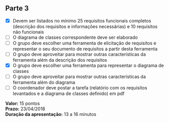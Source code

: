## Parte 3

- [x] Devem ser listados no mínimo 25 requisitos funcionais completos (descrição dos requisitos e informações necessárias) e 10 requisitos não funcionais
- [ ] O diagrama de classes correspondente deve ser elaborado
- [ ] O grupo deve escolher uma ferramenta de elicitação de requisitos e representar o seu documento de requisitos a partir desta ferramenta
- [ ] O grupo deve aproveitar para mostrar outras características da ferramenta além da descrição dos requisitos
- [x] O grupo deve escolher uma ferramenta para representar o diagrama de classes
- [ ] O grupo deve aproveitar para mostrar outras características da ferramenta além do diagrama
- [ ] O coordenador deve postar a tarefa (relatório com os requisitos levantados e a diagrama de classes definido) em pdf

**Valor:** 15 pontos  
**Prazo:** 23/04/2018  
**Duração da apresentação:** 13 a 16 minutos  
